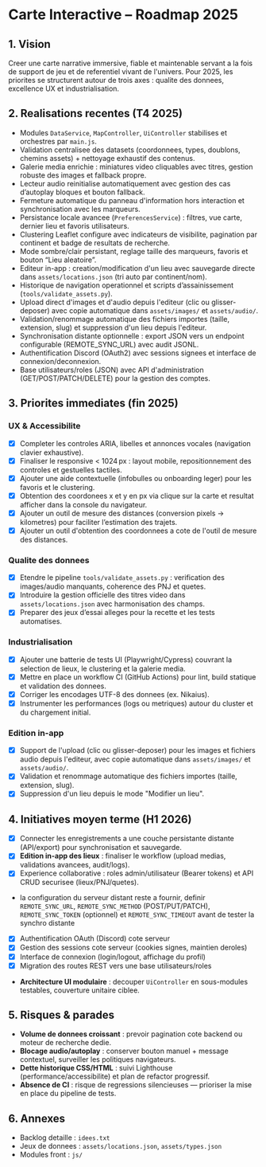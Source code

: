 ﻿# Carte Interactive – Roadmap 2025

## 1. Vision
Creer une carte narrative immersive, fiable et maintenable servant a la fois de support de jeu et de referentiel vivant de l'univers. Pour 2025, les priorites se structurent autour de trois axes : qualite des donnees, excellence UX et industrialisation.

## 2. Realisations recentes (T4 2025)
- Modules `DataService`, `MapController`, `UiController` stabilises et orchestres par `main.js`.
- Validation centralisee des datasets (coordonnees, types, doublons, chemins assets) + nettoyage exhaustif des contenus.
- Galerie media enrichie : miniatures video cliquables avec titres, gestion robuste des images et fallback propre.
- Lecteur audio reinitialise automatiquement avec gestion des cas d’autoplay bloques et bouton fallback.
- Fermeture automatique du panneau d'information hors interaction et synchronisation avec les marqueurs.
- Persistance locale avancee (`PreferencesService`) : filtres, vue carte, dernier lieu et favoris utilisateurs.
- Clustering Leaflet configure avec indicateurs de visibilite, pagination par continent et badge de resultats de recherche.
- Mode sombre/clair persistant, reglage taille des marqueurs, favoris et bouton “Lieu aleatoire”.
- Editeur in-app : creation/modification d'un lieu avec sauvegarde directe dans `assets/locations.json` (tri auto par continent/nom).
- Historique de navigation operationnel et scripts d’assainissement (`tools/validate_assets.py`).
- Upload direct d'images et d'audio depuis l'editeur (clic ou glisser-deposer) avec copie automatique dans `assets/images/` et `assets/audio/`.
- Validation/renommage automatique des fichiers importes (taille, extension, slug) et suppression d'un lieu depuis l'editeur.
- Synchronisation distante optionnelle : export JSON vers un endpoint configurable (REMOTE_SYNC_URL) avec audit JSONL.
- Authentification Discord (OAuth2) avec sessions signees et interface de connexion/deconnexion.
- Base utilisateurs/roles (JSON) avec API d'administration (GET/POST/PATCH/DELETE) pour la gestion des comptes.

## 3. Priorites immediates (fin 2025)


### UX & Accessibilite
- [x] Completer les controles ARIA, libelles et annonces vocales (navigation clavier exhaustive).
- [x] Finaliser le responsive < 1024 px : layout mobile, repositionnement des controles et gestuelles tactiles.
- [x] Ajouter une aide contextuelle (infobulles ou onboarding leger) pour les favoris et le clustering.
- [x] Obtention des coordonees x et y en px via clique sur la carte et resultat afficher dans la console du navigateur.
- [x] Ajouter un outil de mesure des distances (conversion pixels → kilometres) pour faciliter l’estimation des trajets.
- [x] Ajouter un outil d'obtention des coordonnees a cote de l'outil de mesure des distances.

### Qualite des donnees
- [x] Etendre le pipeline `tools/validate_assets.py` : verification des images/audio manquants, coherence des PNJ et quetes.
- [x] Introduire la gestion officielle des titres video dans `assets/locations.json` avec harmonisation des champs.
- [x] Preparer des jeux d’essai alleges pour la recette et les tests automatises.

### Industrialisation
- [x] Ajouter une batterie de tests UI (Playwright/Cypress) couvrant la selection de lieux, le clustering et la galerie media.
- [x] Mettre en place un workflow CI (GitHub Actions) pour lint, build statique et validation des donnees.
- [x] Corriger les encodages UTF-8 des donnees (ex. Nikaius).
- [x] Instrumenter les performances (logs ou metriques) autour du cluster et du chargement initial.

### Edition in-app
- [x] Support de l'upload (clic ou glisser-deposer) pour les images et fichiers audio depuis l'editeur, avec copie automatique dans `assets/images/` et `assets/audio/`.
- [x] Validation et renommage automatique des fichiers importes (taille, extension, slug).
- [x] Suppression d'un lieu depuis le mode "Modifier un lieu".

## 4. Initiatives moyen terme (H1 2026)
- [x] Connecter les enregistrements a une couche persistante distante (API/export) pour synchronisation et sauvegarde.
- [x] **Edition in-app des lieux** : finaliser le workflow (upload medias, validations avancees, audit/logs).
- [x] Experience collaborative : roles admin/utilisateur (Bearer tokens) et API CRUD securisee (lieux/PNJ/quetes).
- la configuration du serveur distant reste a fournir, definir `REMOTE_SYNC_URL`, `REMOTE_SYNC_METHOD` (POST/PUT/PATCH), `REMOTE_SYNC_TOKEN` (optionnel) et `REMOTE_SYNC_TIMEOUT` avant de tester la synchro distante
- [x] Authentification OAuth (Discord) cote serveur
- [x] Gestion des sessions cote serveur (cookies signes, maintien deroles)
- [x] Interface de connexion (login/logout, affichage du profil)
- [x] Migration des routes REST vers une base utilisateurs/roles
- **Architecture UI modulaire** : decouper `UiController` en sous-modules testables, couverture unitaire ciblee.

## 5. Risques & parades
- **Volume de donnees croissant** : prevoir pagination cote backend ou moteur de recherche dedie.
- **Blocage audio/autoplay** : conserver bouton manuel + message contextuel, surveiller les politiques navigateurs.
- **Dette historique CSS/HTML** : suivi Lighthouse (performance/accessibilite) et plan de refactor progressif.
- **Absence de CI** : risque de regressions silencieuses — prioriser la mise en place du pipeline de tests.

## 6. Annexes
- Backlog detaille : `idees.txt`
- Jeux de donnees : `assets/locations.json`, `assets/types.json`
- Modules front : `js/`
